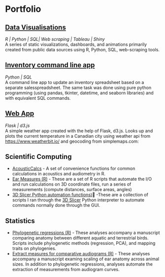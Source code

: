 # Portfolio

## [Data Visualisations](https://github.com/jzeyl/Data-visualizations)
*R | Python | SQL| Web scraping | Tableau | Shiny*  
A series of static visualizations, dashboards, and animations primarily created from public data sources using R, Python, SQL, web-scraping tools.

## [Inventory command line app](https://github.com/jzeyl/Inventory-app)
*Python | SQL*  
 A command line app to update an inventory spreadsheet based on a separate salesspreadsheet. The same task was done using pure python programming (using pandas, tkinter, datetime, and seaborn libraries) and with equivalent SQL commands.
 
## [Web App](http://jzeyl87.pythonanywhere.com/) 
*Flask | d3.js*  
A simple weather app created with the help of Flask, d3.js. Looks up and plots the current temperature in a Canadian city using weather api from https://www.weatherbit.io/ and geocoding from simplemaps.com:



## Scientific Computing
* [AcousticCalcs](https://github.com/jzeyl/AcousticCalcs) - A set of convenience functions for common calculations in acoustics and audiometry in R.
* [Ear Measures (R)](https://github.com/jzeyl/Ear-Measures) - These are a set of R scripts that automate the I/O and run calculations on 3D coordinate files, run a series of measurements (compute distances, surface areas, angles)
* [3D Slicer Python automation functions)](https://github.com/jzeyl/3D-Slicer-Scripts):snake: -These are a collection of scripts I ran through the [3D Slicer](https://www.slicer.org/) Python interpreter to automate commands normally done through the GUI. 

## Statistics
* [Phylogenetic regressions (R)](https://github.com/jzeyl/A-T-Statistics) - These analyses accompany a manuscript comparing anatomy between different aquatic and terrestrial birds. Scripts include phylogenetic methods (regression, PCA), and mapping traits on phylogenies.
* [Extract measures for comparative audiograms (R)](https://github.com/jzeyl/Scaling_2021) - These analyses accompany a manuscript examing scaling of ear anatomy across animal sizes. In addition to phylogenetic regressions, analyses automate the extraction of measurements from audiogram curves.
